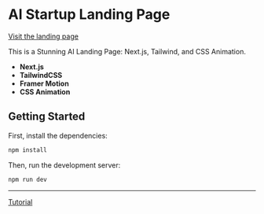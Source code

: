 # AI Startup Landing Page

[Visit the landing page](https://ai-startup-landing-page-64a4n9bfo-surkov-k.vercel.app)

This is a Stunning AI Landing Page: Next.js, Tailwind, and CSS Animation.

- **Next.js**
- **TailwindCSS**
- **Framer Motion**
- **CSS Animation**

## Getting Started

First, install the dependencies:

```bash
npm install
```

Then, run the development server:

```bash
npm run dev
```

---
[Tutorial](https://www.youtube.com/watch?v=Z7I5uSRHMHg&t=12455s)